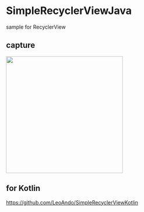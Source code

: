 # SimpleRecyclerViewJava
sample for RecyclerView

## capture
<img src="capture.gif" width=320 />

## for Kotlin
https://github.com/LeoAndo/SimpleRecyclerViewKotlin
